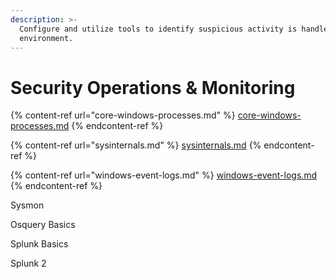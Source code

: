 ```yaml
---
description: >-
  Configure and utilize tools to identify suspicious activity is handled in an
  environment.
---
```


# Security Operations & Monitoring

{% content-ref url="core-windows-processes.md" %}
[core-windows-processes.md](core-windows-processes.md)
{% endcontent-ref %}

{% content-ref url="sysinternals.md" %}
[sysinternals.md](sysinternals.md)
{% endcontent-ref %}

{% content-ref url="windows-event-logs.md" %}
[windows-event-logs.md](windows-event-logs.md)
{% endcontent-ref %}

Sysmon

Osquery Basics

Splunk Basics

Splunk 2
